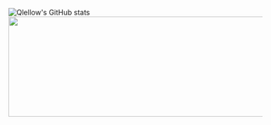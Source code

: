 <!-- <img src="https://capsule-render.vercel.app/api?type=wave&color=auto&height=300&section=header&text=Qlellow's%20Github&fontSize=80" /> -->
![Qlellow's GitHub stats](https://github-readme-stats.vercel.app/api?username=Qlellow&show_icons=true&theme=great-gatsby&count_private=true)
<a href="https://www.gitanimals.org/en_US?utm_medium=image&utm_source=ahrwu&utm_content=line">
  <img
    src="https://render.gitanimals.org/lines/ahrwu?pet-id=717325332977676079"
    width="800"
    height="200"
  />
</a>
  
<!--
**ahrwu/ahrwu** is a ✨ _special_ ✨ repository because its `README.md` (this file) appears on your GitHub profile.

Here are some ideas to get you started:

- 🔭 I’m currently working on ...
- 🌱 I’m currently learning ...
- 👯 I’m looking to collaborate on ...
- 🤔 I’m looking for help with ...
- 💬 Ask me about ...
- 📫 How to reach me: ...
- 😄 Pronouns: ...
- ⚡ Fun fact: ...
-->
